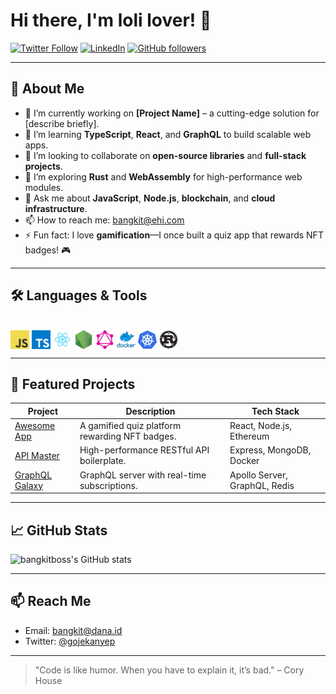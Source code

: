 # Hi there, I'm **loli lover**! 👋

[![Twitter Follow](https://img.shields.io/twitter/follow/bangkitboss?style=social)](https://c.com/gojekanyep) [![LinkedIn](https://img.shields.io/badge/LinkedIn-bangkitboss-blue)](https://id.linkedin.com/in/frederico-bc-556a9515a) [![GitHub followers](https://img.shields.io/github/followers/bangkitboss?style=social)](https://github.com/bangkitboss)

---

## 🚀 About Me

- 🔭 I’m currently working on **[Project Name]** – a cutting-edge solution for [describe briefly].
- 🌱 I’m learning **TypeScript**, **React**, and **GraphQL** to build scalable web apps.
- 👯 I’m looking to collaborate on **open-source libraries** and **full-stack projects**.
- 🤔 I’m exploring **Rust** and **WebAssembly** for high-performance web modules.
- 💬 Ask me about **JavaScript**, **Node.js**, **blockchain**, and **cloud infrastructure**.
- 📫 How to reach me: [bangkit@ehi.com](uuhub@ehi.com)
- ⚡ Fun fact: I love **gamification**—I once built a quiz app that rewards NFT badges! 🎮

---

## 🛠️ Languages & Tools

<div style="display: inline_block"><br>
  <img align="center" alt="JS" height="30" src="https://raw.githubusercontent.com/github/explore/master/topics/javascript/javascript.png" />
  <img align="center" alt="TS" height="30" src="https://raw.githubusercontent.com/github/explore/master/topics/typescript/typescript.png" />
  <img align="center" alt="React" height="30" src="https://raw.githubusercontent.com/github/explore/master/topics/react/react.png" />
  <img align="center" alt="Node.js" height="30" src="https://raw.githubusercontent.com/github/explore/master/topics/nodejs/nodejs.png" />
  <img align="center" alt="GraphQL" height="30" src="https://raw.githubusercontent.com/github/explore/master/topics/graphql/graphql.png" />
  <img align="center" alt="Docker" height="30" src="https://raw.githubusercontent.com/github/explore/master/topics/docker/docker.png" />
  <img align="center" alt="Kubernetes" height="30" src="https://raw.githubusercontent.com/github/explore/master/topics/kubernetes/kubernetes.png" />
  <img align="center" alt="Rust" height="30" src="https://raw.githubusercontent.com/github/explore/master/topics/rust/rust.png" />

</div>

---

## 🔭 Featured Projects

| Project | Description | Tech Stack |
| --- | --- | --- |
| [Awesome App](https://github.com/bangkitboss/awesome-app) | A gamified quiz platform rewarding NFT badges. | React, Node.js, Ethereum |
| [API Master](https://github.com/bangkitboss/api-master) | High-performance RESTful API boilerplate. | Express, MongoDB, Docker |
| [GraphQL Galaxy](https://github.com/bangkitboss/graphql-galaxy) | GraphQL server with real-time subscriptions. | Apollo Server, GraphQL, Redis |

---

## 📈 GitHub Stats

![bangkitboss's GitHub stats](https://github-readme-stats.vercel.app/api?username=0x062&show_icons=true&theme=radical)

---

## 📫 Reach Me

- Email: [bangkit@dana.id](bangkitboss@gmail.com)
- Twitter: [@gojekanyep](https://twitter.com/gojekanyep)
---

> "Code is like humor. When you have to explain it, it’s bad." – Cory House

